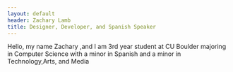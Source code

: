 ```yaml
---
layout: default
header: Zachary Lamb
title: Designer, Developer, and Spanish Speaker
---
```


 Hello, my name Zachary ,and I am 3rd year student at CU Boulder majoring in Computer Science with a minor in Spanish and a minor in Technology,Arts, and Media